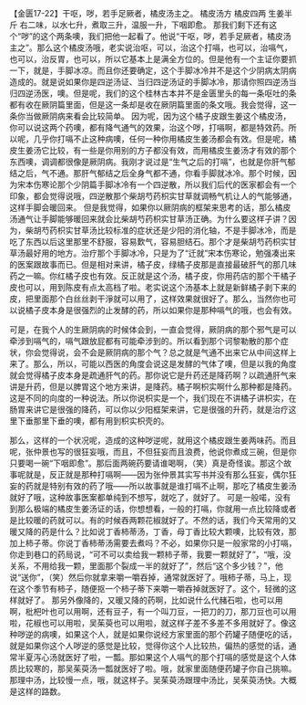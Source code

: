 【金匮17-22】干呕，哕，若手足厥者，橘皮汤主之。
橘皮汤方
橘皮四两  生姜半斤
右二味，以水七升，煮取三升，温服一升，下咽即愈。
那我们剩下还有这个“哕”的这个两条噢，我们把他一起看了。他说“干呕，哕，若手足厥者，橘皮汤主之”。那么这个橘皮汤哦，老实说治呕，可以，治这个打嗝，也可以，治嗝气，也可以，治反胃，也可以，所以它基本上是满全方位的。但是他有一个主证你要抓一下，就是，手脚冰凉。而且你还要确定，这个手脚冰冷并不是这个少阴病太阴病造成的。就是说如果你是四逆汤证、当归四逆汤证的手脚冰冷，那请你照四逆汤当归四逆汤医，噢。但是呢，我们的这个桂林古本并不是金匮里头的每一条呕吐的条都有收在厥阴篇里面，但是这一条却是收在厥阴篇里面的条文哦。我会觉得，这一条你当做厥阴病来看会比较简单。
因为呢，因为这个橘子皮跟生姜这个橘皮汤，你可以说这两个药噢，都有降气通气的效果，治这个哕，打嗝啊，都是特效药。所以呢，几乎你打嗝不止这种病噢，任何一种你用橘皮生姜汤都会有效。但是呢，橘皮生姜汤它比较，有一些是你用别的方子都没有效，而用橘皮生姜汤才有效的那个东西噢，调调都很像是厥阴病。我刚才说过是“生气之后的打嗝”，也就是你肝气郁结之后，气不通。那肝气郁结之后全身气都不通，你看手脚就冰冷。那个时候，因为宋本伤寒论那个少阴篇手脚冰冷有一个四逆散，所以我们后代的医家都会有一个印象，都会觉得说哦，四逆散那个柴胡芍药枳实甘草就调畅气机让人的气能够通，这样手脚会暖回来。
但是我觉得，如果你以厥阴病的框架来思考的话，那么橘皮汤通气让手脚能够暖回来就会比柴胡芍药枳实甘草汤正确。为什么要这样子讲？因为，柴胡芍药枳实甘草汤比较标准的症状还是少阳的消化轴，不是手脚冰冷，而是吃了东西以后这里那里不舒服，容易歎气，容易胆结石。那个才是柴胡芍药枳实甘草汤最好用的地方。治疗那个手脚冰冷，只是为了“迁就”宋本伤寒论，勉强凑出来的医案跟故事而已。但是相对来讲，橘子皮，绿橘子皮那是直接最破肝气的那几味药之一嘛。你红橘子皮也有效。反正就是这个汤，橘子皮，你用药店的那个干橘子皮也可以，用到陈皮有点太高档了啦。老实说这个汤基本上就是新鲜橘子剥下来的皮，把里面那个白丝丝剥干淨就可以用了，这样效果就很好了。那么，当然你也可以说橘子皮本身是很强烈的止发酵的药，所以如果你是那种嗝气的哦，也会有效。

可是，在我个人的生厥阴病的时候体会到，一直会觉得，厥阴病的那个邪气是可以牵涉到嗝气的，嗝气跟放屁都有可能牵涉到的。所以看到那个诃黎勒散的那个症状，你会觉得说，会不会是厥阴病的那个气？总之就是气通不出来它从中间这样上来了。那么，所以，可能以西医的角度会说这是发酵的气体了噢，但是以我的角度就会觉得橘子皮本身是疏通肝气的药。那你说它是升药还是降药啊？以疏通肝气来讲是升药，但是以脾胃这个地方来讲，是降药。橘子啊枳实啊什么那种都是降药。这是不同的向度的一种说法。所以你说枳实是一个，我们现在不讲橘子讲枳实，在肠胃来讲它是很强的降药，可以你以少阳框架来讲，它是很强的升药，就是治疗这里下垂那里下垂的噢，都有用到枳实枳壳的。

那么，这样的一个状况呢，造成的这种哕逆呢，就用这个橘皮跟生姜两味药。而且呢，张仲景也写的很狂妄哦，而且，不但狂妄而且浪费，他说你煮成三碗，但是你只要喝一碗“下咽即愈”。那后面两碗药要请谁喝啊，（笑）真是奇怪诶。那这个故事呢就是，反正就是那种打嗝啊——因为张仲景其实写书并没有那么狂妄，偶尔狂妄的药就是特别有效的药了哦——所以故事就是谁打嗝不止啊，那吃了橘皮生姜汤就好了哦，这种故事医案都单纯到不想写，就吃了，就好了。
可是一般喏，没有到那么极端的橘皮生姜汤证的话，你想想看，一般的打嗝，你就用一点比较降或者是比较暖的药就可以。有的时候吞两颗花椒就好了。不然的话，我们今天常用的又暖又降的药是什么？比如说丁香柿蒂汤，丁香，母丁香比较大颗噢，比较有效，那加上柿子蒂。你说丁香柿蒂汤需要去煮吗？不必，如果你只是一般家常的小打嗝，你走到巷口的药局说，“可不可以卖给我一颗柿子蒂，我要一颗就好了”，“哦，没关系，不用给我一颗，里面那个裂成一半的就好了”，然后“这个多少钱？”，他说“送你”，（笑）然后你就拿来嚼一嚼吞掉，通常就医好了。哦柿子蒂，马上，现在这个季节有柿子，随便抠一个柿子蒂下来嚼一嚼吞掉就医好了。这个，轻微的这样就好了。
那另外像降的，又暖又降的药啊，比如说什么代赭石啦，也可以用啊，枇杷叶也可以用啊，还有豆子，有一个叫刀豆，一把刀的刀，那刀豆也可以用啦，花椒也可以用啦，吴茱萸也可以用啦，就这样子差不多差不多用就好了。像这种哕逆的病噢，如果这个人，就是如果你说经方家里面的那个药罐子随便吃的话，就是如果你这个人哕逆的感觉是比较，觉得你这个人比较热，偏热的感觉的话，通常半夏泻心汤就医好了啦，一瓢。那如果这个人嗝气的那个打嗝的感觉是这个人体质比较寒的，那吴茱萸汤一瓢就医好了啦。哦，就家里面随便药罐子你自己挑嘛。那理中汤，比较慢一点，哦，就这样子。吴茱萸汤跟理中汤比，吴茱萸汤快。大概是这样的路数。
